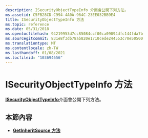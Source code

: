 ```yaml
---
description: ISecurityObjectTypeInfo 介面會公開下列方法。
ms.assetid: C5FB28CD-C994-4A0A-964C-23EE032BB9E4
title: ISecurityObjectTypeInfo 方法
ms.topic: reference
ms.date: 05/31/2018
ms.openlocfilehash: 94219953d7cc85084ccf00ca09094dfc144fda7b
ms.sourcegitcommit: 831e8f3db78ab820e1710cede244553c70e50500
ms.translationtype: MT
ms.contentlocale: zh-TW
ms.lasthandoff: 01/08/2021
ms.locfileid: "103694656"
---
```

# <a name="isecurityobjecttypeinfo-methods"></a>ISecurityObjectTypeInfo 方法

[**ISecurityObjectTypeInfo**](/windows/win32/api/aclui/nn-aclui-isecurityobjecttypeinfo)介面會公開下列方法。

## <a name="in-this-section"></a>本節內容

-   [**GetInheritSource 方法**](/windows/win32/api/aclui/nf-aclui-isecurityobjecttypeinfo-getinheritsource)

 

 
